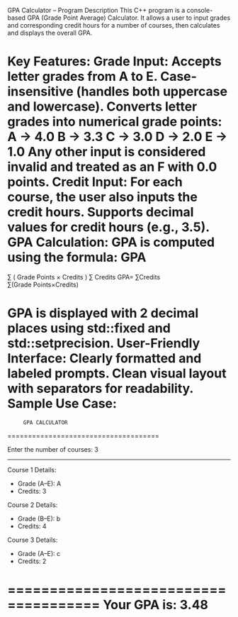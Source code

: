 GPA Calculator – Program Description
This C++ program is a console-based GPA (Grade Point Average) Calculator. It allows a user to input grades and corresponding credit hours for a number of courses, then calculates and displays the overall GPA.

Key Features:
Grade Input:
Accepts letter grades from A to E.
Case-insensitive (handles both uppercase and lowercase).
Converts letter grades into numerical grade points:
A → 4.0
B → 3.3
C → 3.0
D → 2.0
E → 1.0
Any other input is considered invalid and treated as an F with 0.0 points.
Credit Input:
For each course, the user also inputs the credit hours.
Supports decimal values for credit hours (e.g., 3.5).
GPA Calculation:
GPA is computed using the formula:
GPA
=
∑
(
Grade Points
×
Credits
)
∑
Credits
GPA= 
∑Credits
∑(Grade Points×Credits)
​	
 
GPA is displayed with 2 decimal places using std::fixed and std::setprecision.
User-Friendly Interface:
Clearly formatted and labeled prompts.
Clean visual layout with separators for readability.
Sample Use Case:
=====================================
         GPA CALCULATOR
=====================================

Enter the number of courses: 3

-------------------------------------

Course 1 Details:
  - Grade (A–E): A
  - Credits: 3

Course 2 Details:
  - Grade (B–E): b
  - Credits: 4

Course 3 Details:
  - Grade (A–E): c
  - Credits: 2

=====================================
Your GPA is: 3.48
=====================================
